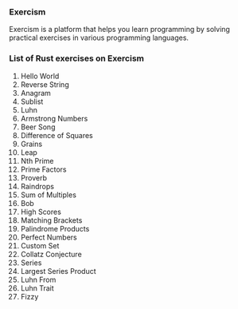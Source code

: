 ### Exercism

Exercism is a platform that helps you learn programming by solving practical exercises in various programming languages.


###  List of Rust exercises on Exercism

1. Hello World
2. Reverse String 
3. Anagram
4. Sublist
5. Luhn
6. Armstrong Numbers
7. Beer Song
8. Difference of Squares
9. Grains
10. Leap
11. Nth Prime
12. Prime Factors
13. Proverb
14. Raindrops
15. Sum of Multiples
16. Bob
17. High Scores
18. Matching Brackets
19. Palindrome Products
20. Perfect Numbers
21. Custom Set
22. Collatz Conjecture
23. Series
24. Largest Series Product
25. Luhn From
26. Luhn Trait
27. Fizzy

